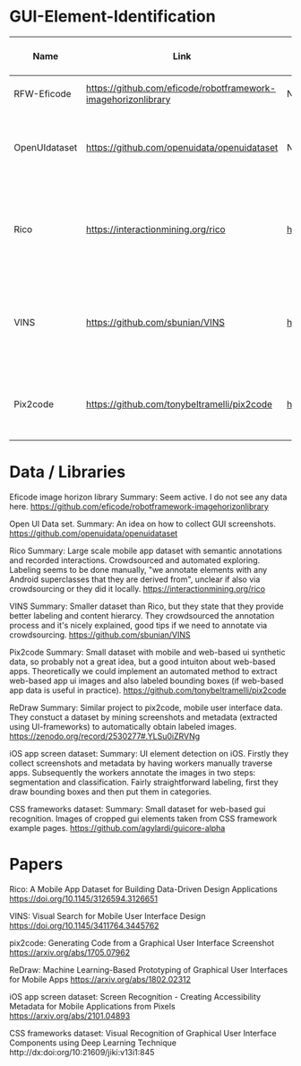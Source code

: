 # GUI-Element-Identification

Name | Link | Paper | Maturity | Domain | Data Collection Method | Summary | Open Questions
---- | ---- | ----- | -------- | ------ | ---------------------- | ------- | --------------
RFW-Eficode | https://github.com/eficode/robotframework-imagehorizonlibrary | NA | 3 |Robot-Framework /  Web? | ? | Project seems active | Where is the image data?
OpenUIdataset | https://github.com/openuidata/openuidataset | NA | ? | Any Win10 UI | Automated exploration with tool | Idea on GUI screenshots collection | Does it work? What widget data does it collect?
Rico | https://interactionmining.org/rico | https://doi.org/10.1145/3126594.3126651 | ? | Android | Crowdsourced and automated exploring, labeling unclear | Large scale mobile app dataset with semantic annotations and recorded interactions | How did they label the images?   
VINS | https://github.com/sbunian/VINS | https://doi.org/10.1145/3411764.3445762 | ? | Android and iOS | Some screenshots from Rico and some collected manually, labeling was crowdsourced | Smaller dataset than Rico, they state better labeling and content hierarcy. | ? 
Pix2code | https://github.com/tonybeltramelli/pix2code | https://arxiv.org/abs/1705.07962 | ? | Android, iOS and Web | Synthetic data created via UI generator | transform images into layout code, good intuition on web apps | How useful is synthetic data in practice? 

 


# Data / Libraries

Eficode image horizon library
Summary: Seem active. I do not see any data here. 
https://github.com/eficode/robotframework-imagehorizonlibrary

Open UI Data set. 
Summary: An idea on how to collect GUI screenshots. 
https://github.com/openuidata/openuidataset

Rico
Summary: Large scale mobile app dataset with semantic annotations and recorded interactions. Crowdsourced and automated exploring. Labeling seems to be done manually, "we annotate elements with any Android superclasses that they are derived from", unclear if also via crowdsourcing or they did it locally.
https://interactionmining.org/rico

VINS
Summary: Smaller dataset than Rico, but they state that they provide better labeling and content hierarcy. They crowdsourced the annotation process and it's nicely explained, good tips if we need to annotate via crowdsourcing. 
https://github.com/sbunian/VINS

Pix2code 
Summary: Small dataset with mobile and web-based ui 
synthetic data, so probably not a great idea, but a good intuiton about web-based apps.
Theoretically we could implement an automated method to extract web-based app ui images and also labeled bounding boxes (if web-based app data is useful in practice).
https://github.com/tonybeltramelli/pix2code

ReDraw
Summary: Similar project to pix2code, mobile user interface data. They constuct a dataset by mining screenshots and metadata (extracted using UI-frameworks) to automatically obtain labeled images. 
https://zenodo.org/record/2530277#.YLSu0iZRVNg

iOS app screen dataset:
Summary: UI element detection on iOS. Firstly they collect screenshots and metadata by having workers manually traverse apps. Subsequently the workers annotate the images in two steps: segmentation and classification. Fairly straightforward labeling, first they draw bounding boxes and then put them in categories.

CSS frameworks dataset:
Summary: Small dataset for web-based gui recognition. Images of cropped gui elements taken from CSS framework example pages.
https://github.com/agylardi/guicore-alpha

# Papers
Rico: A Mobile App Dataset for Building Data-Driven Design Applications
https://doi.org/10.1145/3126594.3126651

VINS: Visual Search for Mobile User Interface Design
https://doi.org/10.1145/3411764.3445762

pix2code: Generating Code from a Graphical User Interface Screenshot
https://arxiv.org/abs/1705.07962

ReDraw: Machine Learning-Based Prototyping of Graphical User Interfaces for Mobile Apps
https://arxiv.org/abs/1802.02312

iOS app screen dataset: Screen Recognition - Creating Accessibility Metadata for Mobile Applications from Pixels
https://arxiv.org/abs/2101.04893

CSS frameworks dataset: Visual Recognition of Graphical User Interface Components using Deep Learning Technique
http://dx:doi:org/10:21609/jiki:v13i1:845


